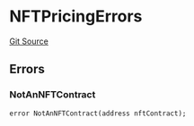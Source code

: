 # NFTPricingErrors
[Git Source](https://github.com/thrackle-io/tron/blob/a542d218e58cfe9de74725f5f4fd3ffef34da456/src/common/IErrors.sol)


## Errors
### NotAnNFTContract

```solidity
error NotAnNFTContract(address nftContract);
```

